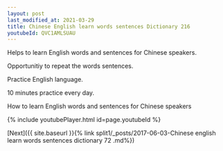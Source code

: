 ```yaml
---
layout: post
last_modified_at: 2021-03-29
title: Chinese English learn words sentences Dictionary 216 
youtubeId: QVC1AMLSUAU
---
```

 
 
Helps to learn English words and sentences for Chinese speakers.

Opportunitiy to repeat the words sentences. 

Practice English language. 
 
10 minutes practice every day. 
 
How to learn English words and sentences for Chinese speakers 
 
{% include youtubePlayer.html id=page.youtubeId %}
 
 
[Next]({{ site.baseurl }}{% link  split1/_posts/2017-06-03-Chinese english learn words sentences dictionary 72 .md%})
 
